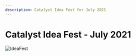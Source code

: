 ```yaml
---
description: Catalyst Idea Fest for July 2021
---
```


# Catalyst Idea Fest - July 2021

![IdeaFest](https://user-images.githubusercontent.com/25156451/124401341-ce041c80-dd20-11eb-8298-680b6e93a544.png)


